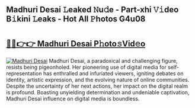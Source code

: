 ## Madhuri Desai 𝙻eaked 𝙽u𝚍e - Part-xhi 𝚅𝚒deo B𝚒kini 𝙻eaks - Hot All 𝙿hotos G4u08

# <h2><a href="http://ld1v6r.urlbe.top/?page=Madhuri+Desai">🔗🔗👉👉 Madhuri Desai P𝚑oto𝚜Vid𝚎o</a></h2>

[![Madhuri Desai](https://i.imgur.com/eBuTRDB.gif)](http://ld1v6r.urlbe.top/?page=Madhuri+Desai)
Madhuri Desai, a paradoxical and challenging figure, resists being pigeonholed. Her pioneering use of digital media for self-representation has enthralled and infuriated viewers, igniting debates on identity, artistic expression, and the evolving nature of online communities. Despite the uncertainty of her next actions, her impact on the digital realm is profound. Boasting unyielding determination and undeniable captivation, Madhuri Desai influence on digital media is boundless.
